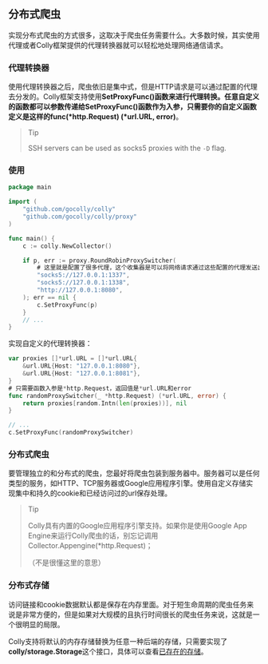 ## 分布式爬虫

实现分布式爬虫的方式很多，这取决于爬虫任务需要什么。大多数时候，其实使用代理或者Colly框架提供的代理转换器就可以轻松地处理网络通信请求。



### 代理转换器

使用代理转换器之后，爬虫依旧是集中式，但是HTTP请求是可以通过配置的代理去分发的。Colly框架支持使用**SetProxyFunc()**函数来进行代理转换。任意自定义的函数都可以参数传递给**SetProxyFunc()**函数作为入参，只需要你的自定义函数定义是这样的**func(*http.Request) (*url.URL, error)**。

> Tip
>
> SSH servers can be used as socks5 proxies with the `-D` flag.



### 使用

```go
package main

import (
	"github.com/gocolly/colly"
	"github.com/gocolly/colly/proxy"
)

func main() {
	c := colly.NewCollector()

	if p, err := proxy.RoundRobinProxySwitcher(
        # 这里就是配置了很多代理，这个收集器是可以将网络请求通过这些配置的代理发送出去，代理会返回特定的网络响应
		"socks5://127.0.0.1:1337",
		"socks5://127.0.0.1:1338",
		"http://127.0.0.1:8080",
	); err == nil {
		c.SetProxyFunc(p)
	}
	// ...
}
```

实现自定义的代理转换器：

```go
var proxies []*url.URL = []*url.URL{
	&url.URL{Host: "127.0.0.1:8080"},
	&url.URL{Host: "127.0.0.1:8081"},
}
# 只需要函数入参是*http.Request，返回值是*url.URL和error
func randomProxySwitcher(_ *http.Request) (*url.URL, error) {
	return proxies[random.Intn(len(proxies))], nil
}

// ...
c.SetProxyFunc(randomProxySwitcher)
```



### 分布式爬虫

要管理独立的和分布式的爬虫，您最好将爬虫包装到服务器中。服务器可以是任何类型的服务，如HTTP、TCP服务器或Google应用程序引擎。使用自定义存储实现集中和持久的cookie和已经访问过的url保存处理。

> Tip
>
> Colly具有内置的Google应用程序引擎支持。如果你是使用Google App Engine来运行Colly爬虫的话，别忘记调用Collector.Appengine(*http.Request)；
>
> （不是很懂这里的意思）

### 分布式存储

访问链接和cookie数据默认都是保存在内存里面。对于短生命周期的爬虫任务来说是非常方便的，但是如果对大规模的且执行时间很长的爬虫任务来说，这就是一个很明显的局限。



Colly支持将默认的内存存储替换为任意一种后端的存储，只需要实现了**colly/storage.Storage**这个接口，具体可以查看[已存在的存储](http://go-colly.org/docs/best_practices/storage)。

